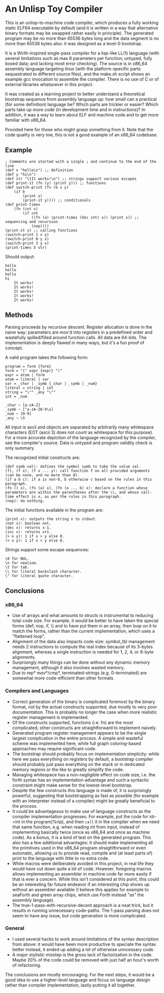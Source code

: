 # An Unlisp Toy Compiler

This is an unlisp-to-machine code compiler, which produces a fully working static ELF64 executable by default (and it is written in a way that alternative binary formats may be swapped rather easily in principle).
The generated program may be no more than 65536 bytes long and the data segment is no more than 65536 bytes also: it was designed as a level-0 bootstrap.

It is a Wirth-inspired single-pass compiler for a lisp-like LL(1) language (with several limitations such as max 8 parameters per function; untyped, fully boxed data; and lacking most error checking).
The source is in x86\_64 assembly language targeting linux (with the platform-specific parts sequestrated to different source files), and the make.sh script shows an example gcc invocation to assemble the compiler.
There is no use of C or of external libraries whatsoever in this project.

It was created as a learning project to better understand a theoretical bootstrap sequence from assembly language up: how small can a practical (for some definition) language be? Which parts are trickier or easier? Which parts take up more code (in development time and in instructions)?
In addition, it was a way to learn about ELF and machine code and to get more familiar with x86\_64.

Provided here for those who might grasp something from it. Note that the code quality is very low, this is not a good example of an x86\_64 codebase.

## Example

```
; Comments are started with a single ; and continue to the end of the line
(def x "hello\n") ;; definition
(def y "hi\n")
(def str "\tIt works!\n") ;; strings support various escapes
(def print-it (fn (y) (print y))) ;; functions
(def switch-print (fn (b x y)
	(if b
		(print x)
		(print-it y)))) ;; conditionals
(def print-times
	(fn (cnt x)
		(if cnt
			((fn (a) (print-times (dec cnt) x)) (print x)) ;; sequencing and recursion
			(nop))))
(print-it x) ;; calling functions
(switch-print 1 x y)
(switch-print 0 y x)
(switch-print 3 y x)
(print-times 5 str)
```

Should output:

```
hello
hello
hello
hi
	It works!
	It works!
	It works!
	It works!
	It works!
```

## Methods

Parsing proceeds by recursive descent. Register allocation is done in the naive way: parameters are mov'd into registers in a predefined order and wastefully spilled/filled around function calls. All data are 64-bits.
The implementation is deeply flawed in many ways, but it's a fun proof of concept.

A valid program takes the following form:

```
program = form {form}
form = "(" expr {expr} ")"
expr = atom | form
atom = literal | var
var = _char | _symb {_char | _symb | _num}
literal = string | int
string = "\"" _any "\""
int = _num

_char ~ [a-zA-Z]
_symb ~ [^a-zA-Z0-9\s]
_num ~ [0-9]
_any ~ \S
```

All input is ascii and objects are separated by arbitrarily many whitespace characters (EOT (ascii 3) does not count as whitespace for this purpose).
For a more accurate depiction of the language recognized by the compiler, see the compiler's source.
Data is untyped and program validity check is only summary.

The recognized initial constructs are:

```
(def symb val): defines the symbol symb to take the value val.
(f), (f x), (f x ... y): call function f on all provided arguments (can be none, and no more than 8).
(if a b c): if a is non-0, b otherwise c based on the rules in this paragraph.
(fn () x), (fn (a) x), (fn (a ... b) x): declare a function whose parameters are within the parentheses after the \\, and whose call-time effect is x, as per the rules in this paragraph.
(nop): do nothing.
```

The initial functions available in the program are:

```
(print x): outputs the string x to stdout.
(not x): boolean not.
(dec x): returns x-1.
(inc x): returns x+1.
(> x y): 1 if x > y else 0.
(< x y): 1 if x < y else 0.
```

Strings support some escape sequences:

```
\0 for NUL.
\n for newline.
\t for tab.
\\ for literal backslash character.
\" for literal quote character.
```

## Conclusions

### x86\_64

- Use of arrays and what amounts to structs is instrumental to reducing total code size. For example, it would be better to have taken the special forms (def, nop, if, \\) and to have put them in an array, then loop on it to match the forms, rather than the current
implementation, which uses a "flattened loop".
- Alignment of the data also impacts code size: symbol\_tbl management needs 2 instructions to compute the real index because of its 3-bytes alignment, whereas a single instruction is needed for 1, 2, 4, or 8-byte alignments.
- Surprisingly many things can be done without any dynamic memory management, although it also involves wasted memory.
- Due to rep* mov*/cmp*, terminated-strings (e.g. 0-terminated) are somewhat more code-efficient than other formats.

### Compilers and Languages

- Correct generation of the binary is complicated foremost by the binary format, not by the actual constructs supported, due mostly to very poor documentation. This is probably no longer the case when more realistic register management is implemented.
- Of the constructs supported, functions (i.e. fn) are the most complicated, other constructs are straightforward to implement naively.
- Generated program register management appears to be the single largest complication in the entire process. A simple and wasteful scheme was implemented here, while full graph coloring-based approaches may require significant code.
- The bootstrap should probably focus on implementation simplicity: while here we pass everything on registers by default, a bootstrap compiler should probably just pass everything on the stack or in dedicated memory regions or the like to greatly simplify the code.
- Managing whitespace has a non-negligible effect on code size, i.e. the forth syntax has an implementation advantage and such a syntactic constraint might make sense for the lowest-level bootstrap.
- Despite the few constructs this language is made of, it is surprisingly powerful, suggesting that bootstrapping as fast as possible (for example with an interpreter instead of a compiler) might be greatly beneficial to the process.
- It could be advantageous to make use of language constructs as the compiler implementation progresses. For example, put the code for str-\>int in the program(%rip), and then `call` it in the compiler when we need that same function, e.g. when reading int from input, instead of implementing
	basically twice (once as x86\_64 and once as machine code). As a bonus, it is a kind of test on the generated program.
	This also has a few additional advantages: it should make implementing all the primitives used in the x86\_64 program straightforward or even automatic, allowing us to provide read, compile and (at least parts of) print to the language with little to no extra code.
- While macros were deliberately avoided in this project, in real life they would have cut down quite a lot of code. However, foregoing macros allows implementing an assembler in machine code far more easily if that is ever a concern. While this isn't considered at this point, this could be an interesting
	far future endeavor if an interesting chip shows up without an assembler available (I believe this applies for example to seaForth and green array chips, which use Forth instead "as" the assembly language).
- The true-1-pass-with-recursive-decent approach is a neat trick, but it results in running unnecessary code-paths. The 1-pass parsing does not seem to have any issue, but code generation is more complicated.

### General

- I used several hacks to work around limitations of the syntax description from above: it would have been more productive to speciate the syntax better instead, it ended up adding a lot of otherwise unncessary code.
- A major stylistic misstep is the gross lack of factorization in the code. Maybe 20% of the code could be removed with just half an hour's worth of refactoring.

The conclusions are mostly encouraging. For the next steps, it would be a good idea to use a higher-level language and focus on language design rather than compiler implementation, lastly putting it all together.
